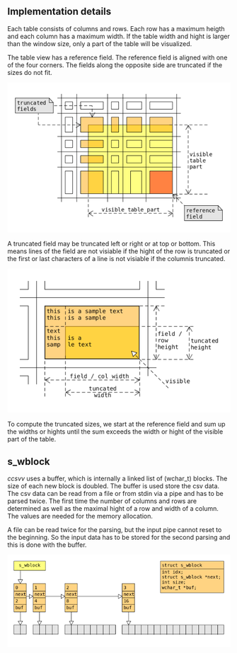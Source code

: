 ## Implementation details
Each table consists of columns and rows. Each row has a maximum heigth and 
each column has a maximum width.
If the table width and hight is larger than the window size, only a part of
the table will be visualized.

The table view has a reference field. The reference field is aligned with one
of the four corners. The fields along the opposite side are truncated if the
sizes do not fit.

![table part](../img/table_part.png?raw=true "Table Part")

A truncated field may be truncated left or right or at top or bottom. This means
lines of the field are not visiable if the hight of the row is truncated or the
first or last characters of a line is not visiable if the columnis truncated. 

![field part](../img/field_part.png?raw=true "Field Part")

To compute the
truncated sizes, we start at the reference field and sum up the widths or hights until
the sum exceeds the width or hight of the visible part of the table.

## s_wblock
*ccsvv* uses a buffer, which is internally a linked list of (wchar_t) blocks. The size of each new block is
doubled. The buffer is used store the csv data. The csv data can be read from a file or from stdin via a pipe 
and has to be parsed twice. The first time the number of columns and rows are determined as well as the
maximal hight of a row and width of a column. The values are needed for the memory allocation.

A file can be read twice for the parsing, but the input pipe cannot reset to the beginning. So the input data 
has to be stored for the second parsing and this is done with the buffer.

![table part](../img/s_wblock.png?raw=true "Buffer")

